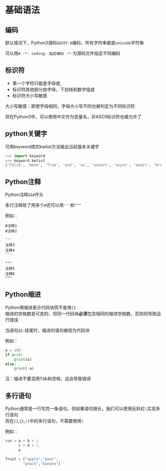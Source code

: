 # 基础语法

## 编码

默认情况下，Python3源码以`UTF-8`编码，所有字符串都是`unicode`字符串

可以用`# -*- coding: 指定编码 -*-`为源码文件指定不同编码

## 标识符

- 第一个字符只能是字母或`_`
- 标识符其他部分由字母，下划线和数字组成
- 标识符大小写敏感

大小写敏感：即使字母相同，字母大小写不同也被判定为不同标识符

但在Python3中，可以使用中文作为变量名，非ASCII标识符也被允许了

## python关键字

可用keyword库的kwlist方法输出当前版本关键字
```python
>>> import keyword
>>> keyword.kwlist
['False', 'None', 'True', 'and', 'as', 'assert', 'async', 'await', 'break', 'class', 'continue', 'def', 'del', 'elif', 'else', 'except', 'finally', 'for', 'from', 'global', 'if', 'import', 'in', 'is', 'lambda', 'nonlocal', 'not', 'or', 'pass', 'raise', 'return', 'try', 'while', 'with', 'yield']
```

## Python注释

Python注释以`#`开头

多行注释除了用多个`#`还可以用`'''`和`"""`

例如：
```
#注释1
#注释2

'''
注释3
注释4
'''

"""
注释5
注释6
"""
```

## Python缩进

Python用缩进表示代码块而不是用`{}`<br>
缩进的空格数是可变的，但同一代码块**必须**包含相同的缩进空格数，否则将导致运行错误

当语句以`:`结尾时，缩进的语句被视为代码块

例如：
```python
a = 100
if a>=0:
    print(a)
else:
    print(-a)
```

注：缩进不要混用<kbd>Tab</kbd>和<kbd>空格</kbd>，这会导致错误

## 多行语句

Python通常是一行写完一条语句，但如果语句很长，我们可以使用反斜杠`\`实现多行语句<br>
而在`[]`,`{}`,`()`中的多行语句，不需要使用`\`

例如：
```python
sum = a + b + \
      c + d + \
      e

fruit = ["apple","pear",
        "peach","banana"]
```